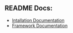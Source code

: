 
## README Docs:

- [Intallation Documentation](https://tailwindcss.com/docs/installation)
- [Framework Documentation](https://tailwindcss.com/docs/installation/framework-guides)